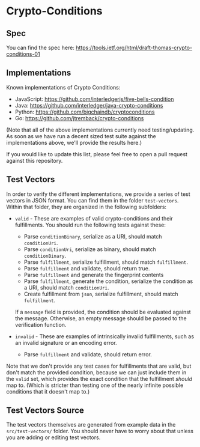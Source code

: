 # Crypto-Conditions

## Spec

You can find the spec here: https://tools.ietf.org/html/draft-thomas-crypto-conditions-01

## Implementations

Known implementations of Crypto Conditions:

* JavaScript: https://github.com/interledgerjs/five-bells-condition
* Java: https://github.com/interledger/java-crypto-conditions
* Python: https://github.com/bigchaindb/cryptoconditions
* Go: https://github.com/jtremback/crypto-conditions

(Note that all of the above implementations currently need testing/updating. As soon as we have run a decent sized test suite against the implementations above, we'll provide the results here.)

If you would like to update this list, please feel free to open a pull request against this repository.

## Test Vectors

In order to verify the different implementations, we provide a series of test vectors in JSON format. You can find them in the folder `test-vectors`. Within that folder, they are organized in the following subfolders:

* `valid` - These are examples of valid crypto-conditions and their fulfillments. You should run the following tests against these:

  * Parse `conditionBinary`, serialize as a URI, should match `conditionUri`.
  * Parse `conditionUri`, serialize as binary, should match `conditionBinary`.
  * Parse `fulfillment`, serialize fulfillment, should match `fulfillment`.
  * Parse `fulfillment` and validate, should return true.
  * Parse `fulfillment` and generate the fingerprint contents
  * Parse `fulfillment`, generate the condition, serialize the condition as a URI, should match `conditionUri`.
  * Create fulfillment from `json`, serialize fulfillment, should match `fulfillment`.

  If a `message` field is provided, the condition should be evaluated against the message. Otherwise, an empty message should be passed to the verification function.

* `invalid` - These are examples of intrinsically invalid fulfillments, such as an invalid signature or an encoding error.
  * Parse `fulfillment` and validate, should return error.

Note that we don't provide any test cases for fulfillments that are valid, but don't match the provided condition, because we can just include them in the `valid` set, which provides the exact condition that the fulfillment *should* map to. (Which is stricter than testing one of the nearly infinite possible conditions that it doesn't map to.)

## Test Vectors Source

The test vectors themselves are generated from example data in the `src/test-vectors/` folder. You should never have to worry about that unless you are adding or editing test vectors.
